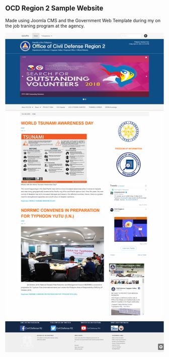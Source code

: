 ## OCD Region 2 Sample Website
Made using Joomla CMS and the Government Web Template during my on the job traning program at the agency.


![](images/homepage/ocdr2_home.png)

